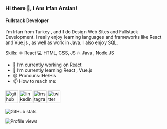 ### Hi there 👋,  I Am Irfan Arslan!
#### Fullstack Developer
I'm Irfan from Turkey , and I do Design Web Sites and Fullstack Development. I really enjoy learning languages and frameworks like React and Vue.js , as well as work in Java. I also enjoy SQL.

Skills:  ⚛ React  💻 HTML, CSS, JS  💥 Java , Node.JS

- 🔭 I’m currently working on React 
- 🌱 I’m currently learning React , Vue.js 
- 😄 Pronouns: He/His 
- 📫 How to reach me:   

[<img src='https://cdn.jsdelivr.net/npm/simple-icons@3.0.1/icons/github.svg' alt='github' height='40'>](https://github.com/irfanarslann)      [<img src='https://cdn.jsdelivr.net/npm/simple-icons@3.0.1/icons/linkedin.svg' alt='linkedin' height='40'>](https://www.linkedin.com/in/irfanarslaann/)     [<img src='https://cdn.jsdelivr.net/npm/simple-icons@3.0.1/icons/instagram.svg' alt='instagram' height='40'>](https://www.instagram.com/irfanarslaaan/)        [<img src='https://cdn.jsdelivr.net/npm/simple-icons@3.0.1/icons/twitter.svg' alt='twitter' height='40'>](https://twitter.com/samsepii0l)  

![GitHub stats](https://github-readme-stats.vercel.app/api?username=irfanarslann&show_icons=true)  

![Profile views](https://gpvc.arturio.dev/irfanarslann)  
